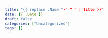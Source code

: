```yaml
---
title: "{{ replace .Name "-" " " | title }}"
date: {{ .Date }}
draft: false
categories: ["Uncategorized"]
tags: []
---
```

